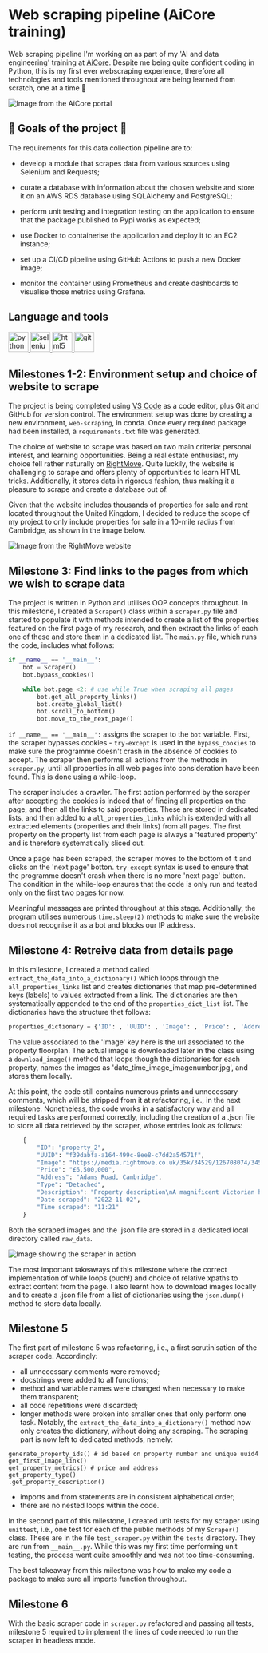 # Web scraping pipeline (AiCore training)

Web scraping pipeline I'm working on as part of my 'AI and data engineering' training at [AiCore](https://www.theaicore.com/?utm_source=google&utm_medium=cpc&utm_campaign=new-broad&utm_term=classification&utm_source=google&utm_medium=ppc&utm_campaign=UK-Brand&utm_term=ai%20core&utm_content=621263672281&hsa_acc=7296592433&hsa_cam=13050226730&hsa_grp=146850559851&hsa_ad=621263672281&hsa_src=g&hsa_tgt=kwd-453580118074&hsa_kw=ai%20core&hsa_mt=e&hsa_net=adwords&hsa_ver=3&gclid=Cj0KCQjwj7CZBhDHARIsAPPWv3cRHYGa6UYh2t0kFM_4r7C6QAXdB4IMha25Y77p7wcgt712S5vymj4aAq8xEALw_wcB). Despite me being quite confident coding in Python, this is my first ever webscraping experience, therefore all technologies and tools mentioned throughout are being learned from scratch, one at a time 🤯

![Image from the AiCore portal](images/portal.png)

## 🏅 Goals of the project 🏅

The requirements for this data collection pipeline are to:

- develop a module that scrapes data from various sources using Selenium and Requests;

- curate a database with information about the chosen website and store it on an AWS RDS database using SQLAlchemy and PostgreSQL;

- perform unit testing and integration testing on the application to ensure that the package published to Pypi works as expected;

- use Docker to containerise the application and deploy it to an EC2 instance;

- set up a CI/CD pipeline using GitHub Actions to push a new Docker image;

- monitor the container using Prometheus and create dashboards to visualise those metrics using Grafana.

## Language and tools

<p align="left"> <a href="https://www.python.org" target="_blank" rel="noreferrer"> <img src="https://raw.githubusercontent.com/devicons/devicon/master/icons/python/python-original.svg" alt="python" width="40" height="40"/> </a> <a href="https://www.selenium.dev" target="_blank" rel="noreferrer"> <img src="https://raw.githubusercontent.com/detain/svg-logos/780f25886640cef088af994181646db2f6b1a3f8/svg/selenium-logo.svg" alt="selenium" width="40" height="40"/> </a> <a href="https://www.w3.org/html/" target="_blank" rel="noreferrer"> <img src="https://raw.githubusercontent.com/devicons/devicon/master/icons/html5/html5-original-wordmark.svg" alt="html5" width="40" height="40"/> </a> <a href="https://git-scm.com/" target="_blank" rel="noreferrer"> <img src="https://www.vectorlogo.zone/logos/git-scm/git-scm-icon.svg" alt="git" width="40" height="40"/> </a> </p>

## Milestones 1-2: Environment setup and choice of website to scrape

The project is being completed using [VS Code](https://code.visualstudio.com/) as a code editor, plus Git and GitHub for version control. The environment setup was done by creating a new environment, `web-scraping`, in conda. Once every required package had been installed, a `requirements.txt` file was generated.

The choice of website to scrape was based on two main criteria: personal interest, and learning opportunities. Being a real estate enthusiast, my choice fell rather naturally on [RightMove](https://www.rightmove.co.uk/). Quite luckily, the website is challenging to scrape and offers plenty of opportunities to learn HTML tricks. Additionally, it stores data in rigorous fashion, thus making it a pleasure to scrape and create a database out of.

Given that the website includes thousands of properties for sale and rent located throughout the United Kingdom, I decided to reduce the scope of my project to only include properties for sale in a 10-mile radius from Cambridge, as shown in the image below.

![Image from the RightMove website](images/website.png)

## Milestone 3: Find links to the pages from which we wish to scrape data

The project is written in Python and utilises OOP concepts throughout. In this milestone, I created a `Scraper()` class within a `scraper.py` file and started to populate it with methods intended to create a list of the properties featured on the first page of my research, and then extract the links of each one of these and store them in a dedicated list. The `main.py` file, which runs the code, includes what follows:

```python
if __name__ == '__main__':
    bot = Scraper()
    bot.bypass_cookies()

    while bot.page <2: # use while True when scraping all pages
        bot.get_all_property_links()
        bot.create_global_list()
        bot.scroll_to_bottom()
        bot.move_to_the_next_page()
```

`if __name__ == '__main__':` assigns the scraper to the `bot` variable. First, the scraper bypasses cookies - `try-except` is used in the `bypass_cookies` to make sure the programme doesn't crash in the absence of cookies to accept. The scraper then performs all actions from the methods in `scraper.py`, until all properties in all web pages into consideration have been found. This is done using a while-loop.

The scraper includes a crawler. The first action performed by the scraper after accepting the cookies is indeed that of finding all properties on the page, and then all the links to said properties. These are stored in dedicated lists, and then added to a `all_properties_links` which is extended with all extracted elements (properties and their links) from all pages. The first property on the property list from each page is always a 'featured property' and is therefore systematically sliced out.

Once a page has been scraped, the scraper moves to the bottom of it and clicks on the 'next page' botton. `try-except` syntax is used to ensure that the programme doesn't crash when there is no more 'next page' button. The condition in the while-loop ensures that the code is only run and tested only on the first two pages for now.

Meaningful messages are printed throughout at this stage. Additionally, the program utilises numerous 
`time.sleep(2)` methods to make sure the website does not recognise it as a bot and blocks our IP address.
## Milestone 4: Retreive data from details page

In this milestone, I created a method called `extract_the_data_into_a_dictionary()` which loops through the `all_properties_links` list and creates dictionaries that map pre-determined keys (labels) to values extracted from a link. The dictionaries are then systematically appended to the end of the `properties_dict_list` list. The dictionaries have the structure thet follows:

```python
properties_dictionary = {'ID': , 'UUID': , 'Image': , 'Price': , 'Address': , 'Type': , 'Description': , 'Date scraped': , 'Time scraped': }
```

 The value associated to the 'Image' key here is the url associated to the property floorplan. The actual image is downloaded later in the class using a `download_image()` method that loops though the dictionaries for each property, names the images as 'date_time_image_imagenumber.jpg', and stores them locally.

At this point, the code still contains numerous prints and unnecessary comments, which will be stripped from it at refactoring, i.e., in the next milestone. Nonetheless, the code works in a satisfactory way and all required tasks are performed correctly, including the creation of a .json file to store all data retrieved by the scraper, whose entries look as follows:

```python
    {
        "ID": "property_2",
        "UUID": "f39dabfa-a164-499c-8ee8-c7dd2a54571f",
        "Image": "https://media.rightmove.co.uk/35k/34529/126708074/34529_CAM210328_IMG_00_0000.jpeg",
        "Price": "£6,500,000",
        "Address": "Adams Road, Cambridge",
        "Type": "Detached",
        "Description": "Property description\nA magnificent Victorian house with beautifully presented accommodation, set in stunning landscaped gardens, in an idyllic west city location.\n\nCambridge City Centre 1 mile, Mainline Railway Station 2 miles (Liverpool Street 70 minutes and King's Cross 49 minutes), M11 (Junction 13) 2.5 miles (distances and times are approximate).\n\nDating from 1899, No 7 Adams Road is a truly wonderful example of the late Victorian era and most imposing from its rear elevation, with charming reception rooms, original features still intact and a delightful aspect over the gardens to the south. Constructed of mellow red brick elevations with pretty tile hanging to the first floor under a tiled roof, of particular note is the superb first floor Library with its barrelled ceiling.\nMore recently the current owners have sympathetically extended and renovated the property under the direction of NRAP, a leading Cambridge practice to ensure the retention of many of the original period features including panelling, window seats and cornicing. Merging seamlessly with the original building, the new extension incorporates a large family kitchen/breakfast room with handmade units by Chalon of London, a splendid conservatory built by Vale Garden Houses leading through to the spa/gym with bespoke glass shower and sauna enclosures and an Italian spa designed by Tecu with Luna stone tiling. A new luxurious principal bedroom occupies the entirety of the first floor of the extension and completes this work.\n\n\nAdams Road is widely regarded as one of the best addresses in the city and is characterised by substantial houses in large gardens. Situated less than a mile west of the heart of the\nhistoric centre, the property occupies an idyllic position close to many of the College and University Departments and their playing fields, including St John's College School and King's College School which are just a short walk away in neighbouring Grange Road and West Road respectively. Cambridge also offers a wide range of educational and cultural amenities and is not only world renowned for its academic achievements, but also has become an important centre for the ‘high tech’ and ‘bio tech’ industries with the University Research and Development Laboratories and the internationally renowned Cambridge Science Park. Addenbrooke’s Hospital and the new Cambridge Biomedical Campus, planned to be one of the largest centres of health, science and medical research in the world, is within about 1.5 miles to the east. London commuters are well served with a mainline railway station about 2 miles away providing services to King’s Cross and Liverpool Street in about 52 and 67 minutes respectively and the M11 (junction 11) is about 2.5 miles away providing access to Stansted Airport and the M25.\nBrochures\nParticulars\nShow less",
        "Date scraped": "2022-11-02",
        "Time scraped": "11:21"
    }
```

Both the scraped images and the .json file are stored in a dedicated local directory called `raw_data`.

![Image showing the scraper in action](images/working_scraper.png)

The most important takeaways of this milestone where the correct implementation of while loops (ouch!) and choice of relative xpaths to extract content from the page. I also learnt how to download images locally and to create a .json file from a list of dictionaries using the `json.dump()` method to store data locally.

## Milestone 5

The first part of milestone 5 was refactoring, i.e., a first scrutinisation of the scraper code. Accordingly:

- all unnecessary comments were removed;
- docstrings were added to all functions;
- method and variable names were changed when necessary to make them transparent;
- all code repetitions were discarded;
- longer methods were broken into smaller ones that only perform one task. Notably, the `extract_the_data_into_a_dictionary()` method now only creates the dictionary, without doing any scraping. The scraping part is now left to dedicated methods, nemely:

```python3
generate_property_ids() # id based on property number and unique uuid4
get_first_image_link()
get_property_metrics() # price and address
get_property_type()
.get_property_description()
```
- imports and from statements are in consistent alphabetical order;
- there are no nested loops within the code.

In the second part of this milestone, I created unit tests for my scraper using `unittest`, i.e., one test for each of the public methods of my `Scraper()` class. These are in the file `test_scraper.py` within the `tests` directory. They are run from `__main__.py`. While this was my first time performing unit testing, the process went quite smoothly and was not too time-consuming.

The best takeaway from this milestone was how to make my code a package to make sure all imports function throughout.

## Milestone 6

With the basic scraper code in `scraper.py` refactored and passing all tests, milestone 5 required to implement the lines of code needed to run the scraper in headless mode. 